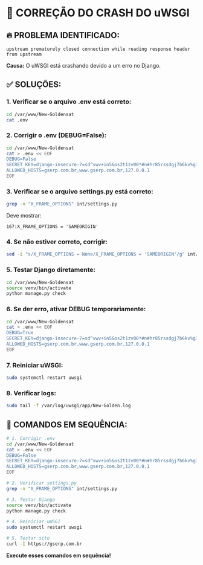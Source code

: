 # 🚨 CORREÇÃO DO CRASH DO uWSGI

## 🔥 **PROBLEMA IDENTIFICADO:**
```
upstream prematurely closed connection while reading response header from upstream
```

**Causa:** O uWSGI está crashando devido a um erro no Django.

## ✅ **SOLUÇÕES:**

### **1. Verificar se o arquivo .env está correto:**
```bash
cd /var/www/New-Goldensat
cat .env
```

### **2. Corrigir o .env (DEBUG=False):**
```bash
cd /var/www/New-Goldensat
cat > .env << EOF
DEBUG=False
SECRET_KEY=django-insecure-7=sd^vwv+in5&os2t1zv00*#n#hr85rssdgj7b6kv%g36s#p@^
ALLOWED_HOSTS=gserp.com.br,www.gserp.com.br,127.0.0.1
EOF
```

### **3. Verificar se o arquivo settings.py está correto:**
```bash
grep -n "X_FRAME_OPTIONS" int/settings.py
```

Deve mostrar:
```
167:X_FRAME_OPTIONS = 'SAMEORIGIN'
```

### **4. Se não estiver correto, corrigir:**
```bash
sed -i "s/X_FRAME_OPTIONS = None/X_FRAME_OPTIONS = 'SAMEORIGIN'/g" int/settings.py
```

### **5. Testar Django diretamente:**
```bash
cd /var/www/New-Goldensat
source venv/bin/activate
python manage.py check
```

### **6. Se der erro, ativar DEBUG temporariamente:**
```bash
cd /var/www/New-Goldensat
cat > .env << EOF
DEBUG=True
SECRET_KEY=django-insecure-7=sd^vwv+in5&os2t1zv00*#n#hr85rssdgj7b6kv%g36s#p@^
ALLOWED_HOSTS=gserp.com.br,www.gserp.com.br,127.0.0.1
EOF
```

### **7. Reiniciar uWSGI:**
```bash
sudo systemctl restart uwsgi
```

### **8. Verificar logs:**
```bash
sudo tail -f /var/log/uwsgi/app/New-Golden.log
```

## 🎯 **COMANDOS EM SEQUÊNCIA:**

```bash
# 1. Corrigir .env
cd /var/www/New-Goldensat
cat > .env << EOF
DEBUG=False
SECRET_KEY=django-insecure-7=sd^vwv+in5&os2t1zv00*#n#hr85rssdgj7b6kv%g36s#p@^
ALLOWED_HOSTS=gserp.com.br,www.gserp.com.br,127.0.0.1
EOF

# 2. Verificar settings.py
grep -n "X_FRAME_OPTIONS" int/settings.py

# 3. Testar Django
source venv/bin/activate
python manage.py check

# 4. Reiniciar uWSGI
sudo systemctl restart uwsgi

# 5. Testar site
curl -I https://gserp.com.br
```

**Execute esses comandos em sequência!**
